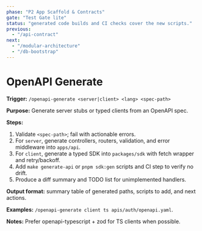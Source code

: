 ```yaml
---
phase: "P2 App Scaffold & Contracts"
gate: "Test Gate lite"
status: "generated code builds and CI checks cover the new scripts."
previous:
  - "/api-contract"
next:
  - "/modular-architecture"
  - "/db-bootstrap"
---
```


# OpenAPI Generate

**Trigger:** `/openapi-generate <server|client> <lang> <spec-path>`

**Purpose:** Generate server stubs or typed clients from an OpenAPI spec.

**Steps:**

1. Validate `<spec-path>`; fail with actionable errors.
2. For `server`, generate controllers, routers, validation, and error middleware into `apps/api`.
3. For `client`, generate a typed SDK into `packages/sdk` with fetch wrapper and retry/backoff.
4. Add `make generate-api` or `pnpm sdk:gen` scripts and CI step to verify no drift.
5. Produce a diff summary and TODO list for unimplemented handlers.

**Output format:** summary table of generated paths, scripts to add, and next actions.

**Examples:** `/openapi-generate client ts apis/auth/openapi.yaml`.

**Notes:** Prefer openapi-typescript + zod for TS clients when possible.

